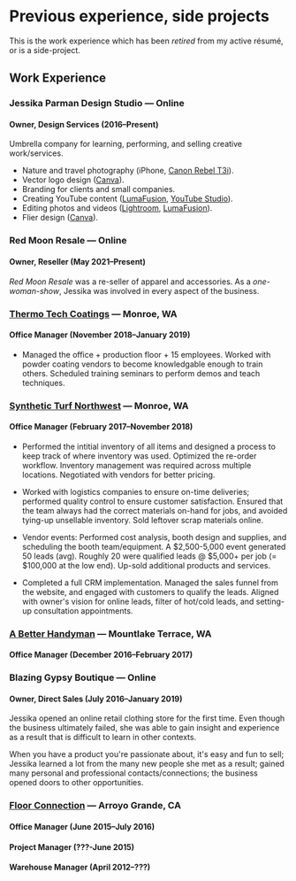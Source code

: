 # Previous experience, side projects

This is the work experience which has been _retired_ from my active résumé, or is a side-project.

## Work Experience

### Jessika Parman Design Studio — Online

#### Owner, Design Services (2016–Present)

Umbrella company for learning, performing, and selling creative work/services.

* Nature and travel photography (iPhone, [Canon Rebel T3i]).
* Vector logo design ([Canva]).
* Branding for clients and small companies.
* Creating YouTube content ([LumaFusion], [YouTube Studio]).
* Editing photos and videos ([Lightroom], [LumaFusion]).
* Flier design ([Canva]).

### Red Moon Resale — Online

#### Owner, Reseller (May 2021–Present)

_Red Moon Resale_ was a re-seller of apparel and accessories. As a _one-woman-show_, Jessika was involved in every aspect of the business.

### [Thermo Tech Coatings](http://www.thermotechcoatings.com) — Monroe, WA

#### Office Manager (November 2018–January 2019)

* Managed the office + production floor + 15 employees. Worked with powder coating vendors to become knowledgable enough to train others. Scheduled training seminars to perform demos and teach techniques.

### [Synthetic Turf Northwest](https://www.syntheticturfnorthwest.com) — Monroe, WA

#### Office Manager (February 2017–November 2018)

* Performed the intitial inventory of all items and designed a process to keep track of where inventory was used. Optimized the re-order workflow. Inventory management was required across multiple locations. Negotiated with vendors for better pricing.

* Worked with logistics companies to ensure on-time deliveries; performed quality control to ensure customer satisfaction. Ensured that the team always had the correct materials on-hand for jobs, and avoided tying-up unsellable inventory. Sold leftover scrap materials online.

* Vendor events: Performed cost analysis, booth design and supplies, and scheduling the booth team/equipment. A $2,500-5,000 event generated 50 leads (avg). Roughly 20 were qualified leads @ $5,000+ per job (= $100,000 at the low end). Up-sold additional products and services.

* Completed a full CRM implementation. Managed the sales funnel from the website, and engaged with customers to qualify the leads. Aligned with owner's vision for online leads, filter of hot/cold leads, and setting-up consultation appointments.

### [A Better Handyman](https://www.abetterhandyman.org) — Mountlake Terrace, WA

#### Office Manager (December 2016–February 2017)

### Blazing Gypsy Boutique — Online

#### Owner, Direct Sales (July 2016–January 2019)

Jessika opened an online retail clothing store for the first time. Even though the business ultimately failed, she was able to gain insight and experience as a result that is difficult to learn in other contexts.

When you have a product you're passionate about, it's easy and fun to sell; Jessika learned a lot from the many new people she met as a result; gained many personal and professional contacts/connections; the business opened doors to other opportunities.

### [Floor Connection](http://floorconnection.com) — Arroyo Grande, CA
#### Office Manager (June 2015–July 2016)
#### Project Manager (???-June 2015)
#### Warehouse Manager (April 2012–???)

[Canva]: https://www.canva.com
[Lightroom]: https://lightroom.adobe.com
[LumaFusion]: https://luma-touch.com/luma-fusion-for-ios/
[YouTube Studio]: https://studio.youtube.com
[Canon Rebel T3i]: https://www.dpreview.com/reviews/canoneos600d
